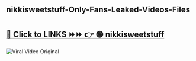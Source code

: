 
 ## nikkisweetstuff-Only-Fans-Leaked-Videos-Files

# <h2><a href="https://mediaupload.pro?nikkisweetstuff">🔗 Click to LINKS ⏩⏩ 👉 🟢 nikkisweetstuff </a></h2>

<a href="https://mediaupload.pro?nikkisweetstuff" rel="nofollow" data-target="animated-image.originalLink"><img src="https://i.ibb.co.com/xMMVF88/686577567.gif" alt="Viral Video Original" style="max-width: 100%; display: inline-block;" data-target="animated-image.originalImage"></a>